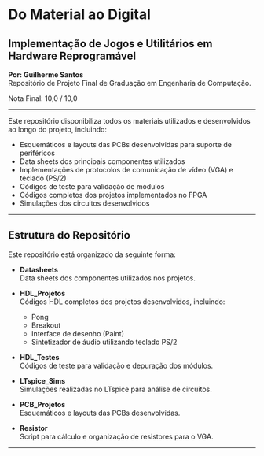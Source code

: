 # Do Material ao Digital

## Implementação de Jogos e Utilitários em Hardware Reprogramável

**Por: Guilherme Santos**  
Repositório de Projeto Final de Graduação em Engenharia de Computação.

Nota Final: 10,0 / 10,0

---

Este repositório disponibiliza todos os materiais utilizados e desenvolvidos ao longo do projeto, incluindo:

- Esquemáticos e layouts das PCBs desenvolvidas para suporte de periféricos
- Data sheets dos principais componentes utilizados
- Implementações de protocolos de comunicação de vídeo (VGA) e teclado (PS/2)
- Códigos de teste para validação de módulos
- Códigos completos dos projetos implementados no FPGA
- Simulações dos circuitos desenvolvidos

---

## Estrutura do Repositório

Este repositório está organizado da seguinte forma:

- **Datasheets**  
  Data sheets dos componentes utilizados nos projetos.

- **HDL_Projetos**  
  Códigos HDL completos dos projetos desenvolvidos, incluindo:
  - Pong
  - Breakout
  - Interface de desenho (Paint)
  - Sintetizador de áudio utilizando teclado PS/2

- **HDL_Testes**  
  Códigos de teste para validação e depuração dos módulos.

- **LTspice_Sims**  
  Simulações realizadas no LTspice para análise de circuitos.

- **PCB_Projetos**  
  Esquemáticos e layouts das PCBs desenvolvidas.

- **Resistor**  
  Script para cálculo e organização de resistores para o VGA.

---

